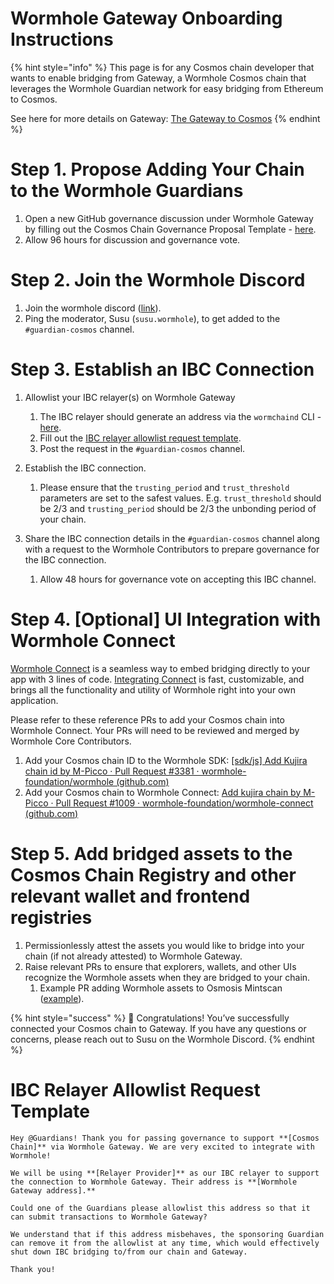 # Wormhole Gateway Onboarding Instructions

{% hint style="info" %}
This page is for any Cosmos chain developer that wants to enable bridging from Gateway, a Wormhole Cosmos chain that leverages the Wormhole Guardian network for easy bridging from Ethereum to Cosmos. 

See here for more details on Gateway: [The Gateway to Cosmos](https://wormhole.com/gateway/)
{% endhint %}

# Step 1. Propose Adding Your Chain to the Wormhole Guardians

1. Open a new GitHub governance discussion under Wormhole Gateway by filling out the Cosmos Chain Governance Proposal Template - [here](https://github.com/wormhole-foundation/wormhole/discussions/new?category=gateway).
2. Allow 96 hours for discussion and governance vote.

# Step 2. Join the Wormhole Discord

1. Join the wormhole discord ([link](https://discord.gg/wormholecrypto)).
2. Ping the moderator, Susu (`susu.wormhole`), to get added to the `#guardian-cosmos` channel.

# Step 3. Establish an IBC Connection

1. Allowlist your IBC relayer(s) on Wormhole Gateway

    1. The IBC relayer should generate an address via the `wormchaind` CLI - [here](https://github.com/wormhole-foundation/wormhole/tree/main/wormchain).
    2. Fill out the [IBC relayer allowlist request template](#ibc-relayer-allowlist-request-template).
    3. Post the request in the `#guardian-cosmos` channel.

2. Establish the IBC connection.

    1. Please ensure that the `trusting_period` and `trust_threshold` parameters are set to the safest values. E.g. `trust_threshold` should be 2/3 and `trusting_period` should be 2/3 the unbonding period of your chain.

3. Share the IBC connection details in the `#guardian-cosmos` channel along with a request to the Wormhole Contributors to prepare governance for the IBC connection.

    1. Allow 48 hours for governance vote on accepting this IBC channel.

# Step 4. [Optional] UI Integration with Wormhole Connect

[Wormhole Connect](https://wormhole.com/connect/) is a seamless way to embed bridging directly to your app with 3 lines of code. [Integrating Connect](https://wormhole-connect-builder.netlify.app/) is fast, customizable, and brings all the functionality and utility of Wormhole right into your own application. 


Please refer to these reference PRs to add your Cosmos chain into Wormhole Connect. Your PRs will need to be reviewed and merged by Wormhole Core Contributors.

1. Add your Cosmos chain ID to the Wormhole SDK: [[sdk/js] Add Kujira chain id by M-Picco · Pull Request #3381 · wormhole-foundation/wormhole (github.com)](https://github.com/wormhole-foundation/wormhole/pull/3381/files)
2. Add your Cosmos chain to Wormhole Connect: [Add kujira chain by M-Picco · Pull Request #1009 · wormhole-foundation/wormhole-connect (github.com)](https://github.com/wormhole-foundation/wormhole-connect/pull/1009/files)

# Step 5. Add bridged assets to the Cosmos Chain Registry and other relevant wallet and frontend registries

1. Permissionlessly attest the assets you would like to bridge into your chain (if not already attested) to Wormhole Gateway.
2. Raise relevant PRs to ensure that explorers, wallets, and other UIs recognize the Wormhole assets when they are bridged to your chain.
    1. Example PR adding Wormhole assets to Osmosis Mintscan ([example](https://github.com/cosmostation/chainlist/pull/865)).

{% hint style="success" %}
🎉 Congratulations! You’ve successfully connected your Cosmos chain to Gateway. If you have any questions or concerns, please reach out to Susu on the Wormhole Discord.
{% endhint %}


# IBC Relayer Allowlist Request Template

```
Hey @Guardians! Thank you for passing governance to support **[Cosmos Chain]** via Wormhole Gateway. We are very excited to integrate with Wormhole!

We will be using **[Relayer Provider]** as our IBC relayer to support the connection to Wormhole Gateway. Their address is **[Wormhole Gateway address].** 

Could one of the Guardians please allowlist this address so that it can submit transactions to Wormhole Gateway?

We understand that if this address misbehaves, the sponsoring Guardian can remove it from the allowlist at any time, which would effectively shut down IBC bridging to/from our chain and Gateway.

Thank you!
```
